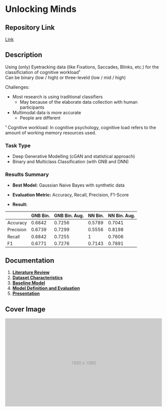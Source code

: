 # Unlocking Minds

## Repository Link

[Link](https://github.com/HBendig-HSFL/unlocking-minds/)

## Description

Using (only) Eyetracking data (like Fixations, Saccades, Blinks, etc.) for the classificiation of cognitive workload¹ <br />
Can be binary (low / high) or three-leveld (low / mid / high)

Challenges:

- Most research is using traditional classifiers
  - May because of the elaborate data collection with human participants
- Multimodal data is more accurate
  - People are different

¹ Cognitive workload: In cognitive psychology, cognitive load refers to the amount of working memory resources used.

### Task Type

- Deep Generative Modelling (cGAN and statistical approach)
- Binary and Multiclass Classification (with GNB and DNN)

### Results Summary

- **Best Model:** Gaussian Naive Bayes with synthetic data
  
- **Evaluation Metric:** Accuracy, Recall, Precision, F1-Score

- **Result:**


|            	| GNB Bin. 	| GNB Bin. Aug. 	| NN Bin. 	| NN Bin. Aug. 	|
|-----------	|----------	|---------------	|---------	|--------------	|
| Accuracy  	| 0.6842   	| 0.7256        	| 0.5789  	| 0.7041       	|
| Precision 	| 0.6739   	| 0.7299        	| 0.5556  	| 0.8198       	|
| Recall    	| 0.6842   	| 0.7255        	| 1       	| 0.7606       	|
| F1        	| 0.6771   	| 0.7276        	| 0.7143  	| 0.7891       	|

## Documentation

1. **[Literature Review](0_LiteratureReview/README.md)**
2. **[Dataset Characteristics](1_DatasetCharacteristics/exploratory_data_analysis.ipynb)**
3. **[Baseline Model](2_BaselineModel/baseline_model.ipynb)**
4. **[Model Definition and Evaluation](3_Model/model_definition_evaluation)**
5. **[Presentation](4_Presentation/README.md)**

## Cover Image

![Project Cover Image](CoverImage/cover_image.png)
